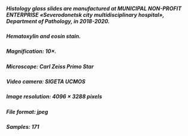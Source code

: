 ##### Histology glass slides are manufactured at MUNICIPAL NON-PROFIT ENTERPRISE «Severodonetsk city multidisciplinary hospital», Department of Pathology, in 2018-2020.
##### Hematoxylin and eosin stain.
##### Magnification: 10×.
##### Microscope: Carl Zeiss Primo Star
##### Video camera: SIGETA UCMOS 
##### Image resolution: 4096 × 3288 pixels
##### File format: jpeg
##### Samples: 171


